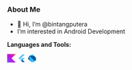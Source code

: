 ### About Me

- 👋 Hi, I’m @bintangputera
- I’m interested in Android Development
<!-- - 🌱 I’m currently learning Flutter, Kotlin, Clean Code & Architecture, and others Android development technology
- 📫 How to reach me sangbintang917@gmail.com -->

<!-- ### Experienced in
<p>
  <img alt="Android" src="https://img.shields.io/badge/Android-3DDC84?style=for-the-badge&logo=android&logoColor=white" />
  <img alt="Kotlin" src="https://img.shields.io/badge/Kotlin-0095D5?&style=for-the-badge&logo=kotlin&logoColor=white" />
  <img alt="Dart" src="https://img.shields.io/badge/Dart-0175C2?style=for-the-badge&logo=dart&logoColor=white" />
  <img alt="Flutter" src="https://img.shields.io/badge/Flutter-02569B?style=for-the-badge&logo=flutter&logoColor=white" />
</p> -->

<!---
bintangputera/bintangputera is a ✨ special ✨ repository because its `README.md` (this file) appears on your GitHub profile.
You can click the Preview link to take a look at your changes.
--->

**Languages and Tools:**  

<code><img height="20" src="https://raw.githubusercontent.com/github/explore/80688e429a7d4ef2fca1e82350fe8e3517d3494d/topics/kotlin/kotlin.png"></code>
<code><img height="20" src="https://raw.githubusercontent.com/github/explore/80688e429a7d4ef2fca1e82350fe8e3517d3494d/topics/flutter/flutter.png"></code>
<code><img height="20" src="https://raw.githubusercontent.com/github/explore/80688e429a7d4ef2fca1e82350fe8e3517d3494d/topics/dart/dart.png"></code>    

<!-- | ------------- | ------------- | -->
